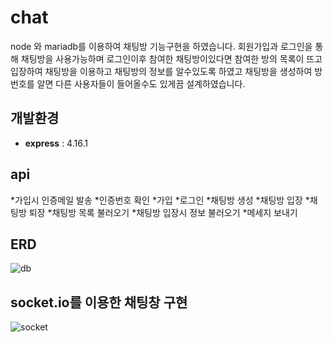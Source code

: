 # chat

node 와 mariadb를 이용하여 채팅방 기능구현을 하였습니다.
회원가입과 로그인을 통해 채팅방을 사용가능하며 로그인이후 참여한 채팅방이있다면 참여한 방의 목록이 뜨고 입장하여 채팅방을 이용하고 채팅방의 정보를 알수있도록 하였고 채팅방을 생성하여 방번호를 알면 다른 사용자들이 들어올수도 있게끔 설계하였습니다.

## 개발환경

* **express** : 4.16.1

## api

*가입시 인증메일 발송
*인증번호 확인
*가입
*로그인
*채팅방 생성
*채팅방 입장
*채팅방 퇴장
*채팅방 목록 불러오기
*채팅방 입장시 정보 불러오기
*메세지 보내기



## ERD

![db](https://user-images.githubusercontent.com/122003112/225528020-e5225cda-b6e3-4315-ad46-f21be08e3052.jpg)


## socket.io를 이용한 채팅창 구현

![socket](https://user-images.githubusercontent.com/122003112/225486000-83c4d291-7307-4301-9575-f2ae1e253db4.gif)

